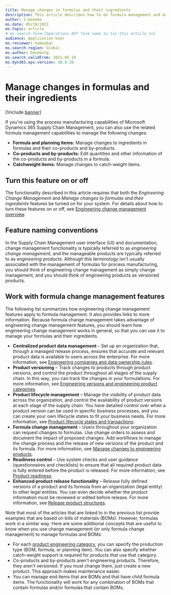```yaml
---
title: Manage changes in formulas and their ingredients
description: This article describes how to do formula management and manage changes to process manufacturing master data.
author: t-benebo
ms.date: 05/19/2021
ms.topic: article
# ms.search.form:[Operations AOT form name to tie this article to]
audience: Application User
ms.reviewer: kamaybac
ms.search.region: Global
ms.author: benebotg
ms.search.validFrom: 2021-05-19
ms.dyn365.ops.version: 10.0.20
---
```


# Manage changes in formulas and their ingredients

[!include [banner](../includes/banner.md)]

If you're using the process manufacturing capabilities of Microsoft Dynamics 365 Supply Chain Management, you can also use the related formula management capabilities to manage the following changes:

- **Formula and planning items:** Manage changes to ingredients in formulas and their co-products and by-products.
- **Co-products and by-products:** Edit quantities and other information of the co-products and by-products in a formula.
- **Catchweight items:** Manage changes to catch-weight items.

## Turn this feature on or off

The functionality described in this article requires that both the *Engineering Change Management* and *Manage changes to formulas and their ingredients* features be turned on for your system. For details about how to turn these features on or off, see [Engineering change management overview](product-engineering-overview.md).

## Feature naming conventions

In the Supply Chain Management user interface (UI) and documentation, change management functionality is typically referred to as *engineering change management*, and the manageable products are typically referred to as *engineering products*. Although this terminology isn't usually associated with the management of formulas for process manufacturing, you should think of engineering change management as simply change management, and you should think of engineering products as versioned products.

## Work with formula change management features

The following list summarizes how engineering change management features apply to formula management. It also provides links to more information. Because formula change management takes advantage of engineering change management features, you should learn how engineering change management works in general, so that you can use it to manage your formulas and their ingredients.

- **Centralized product data management** – Set up an organization that, through a managed release process, ensures that accurate and relevant product data is available to users across the enterprise. For more information, see [Engineering companies and data ownership rules](engineering-org-data-ownership-rules.md).
- **Product versioning** – Track changes to products through product versions, and control the product throughout all stages of the supply chain. In this way, you can track the changes in your formulations. For more information, see [Engineering versions and engineering product categories](engineering-versions-product-category.md).
- **Product lifecycle management** – Manage the visibility of product data across the organization, and control the availability of product versions at each stage of the supply chain. You have detailed control over when a product version can be used in specific business processes, and you can create your own lifecycle states to fit your business needs. For more information, see [Product lifecycle states and transactions](product-lifecycle-state-transactions.md).
- **Formula change management** – Users throughout your organization can request changes to formulas. Use change orders to assess and document the impact of proposed changes. Add workflows to manage the change process and the release of new versions of the product and its formula. For more information, see [Manage changes to engineering products](engineering-change-management.md).
- **Readiness control** – Use system checks and user guidance (questionnaires and checklists) to ensure that all required product data is fully entered before the product is released. For more information, see [Product readiness](product-readiness.md).
- **Enhanced product release functionality** – Release fully defined versions of a product and its formula from an organization (legal entity) to other legal entities. You can even decide whether the product information must be reviewed or edited before release. For more information, see [Release product structures](release-product-structure.md).

Note that most of the articles that are linked to in the previous list provide examples that are based on bills of materials (BOMs). However, formulas work in a similar way. Here are some additional concepts that are useful to know when you use change management (or only formula change management) to manage formulas and BOMs:

- For each [product engineering category](engineering-versions-product-category.md), you can specify the production type (BOM, formula, or planning item). You can also specify whether catch-weight support is required for products that use that category.
- Co-products and by-products aren't engineering products. Therefore, they aren't versioned. If you must change them, just create a new product. This approach makes maintenance easier.
- You can manage end items that are BOMs and that have child formula items. The functionality will work for any combination of BOMs that contain formulas and/or formulas that contain BOMs.
